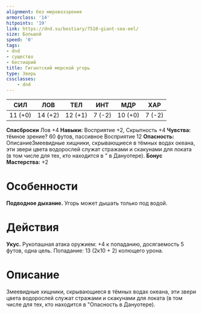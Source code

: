 ```yaml
---
alignment: без мировоззрения
armorclass: '14'
hitpoints: '19'
link: https://dnd.su/bestiary/7510-giant-sea-eel/
size: Большой
speed: '0'
tags:
- dnd
- существо
- бестиарий
title: Гигантский морской угорь
type: Зверь
cssclasses:
    - dnd
---
```



| СИЛ | ЛОВ | ТЕЛ | ИНТ | МДР | ХАР |
|---|---|---|---|---|---|
| 11 (+0) | 14 (+2) | 12 (+1) | 7 (-2) | 10 (+0) | 7 (-2) |
**Спасброски** Лов +4
**Навыки:** Восприятие +2, Скрытность +4
**Чувства:** тёмное зрение? 60 футов, пассивное Восприятие 12
**Опасность:** ОписаниеЗмеевидные хищники, скрывающиеся в тёмных водах океана, эти звери цвета водорослей служат стражами и скакунами для локата (в том числе для тех, кто находится в " в Дануотере).
**Бонус Мастерства:** +2


# Особенности
**Подводное дыхание.** Угорь может дышать только под водой.


# Действия
**Укус.** Рукопашная атака оружием: +4 к попаданию, досягаемость 5 футов, одна цель. Попадание: 13 (2к10 + 2) колющего урона.


# Описание
Змеевидные хищники, скрывающиеся в тёмных водах океана, эти звери цвета водорослей служат стражами и скакунами для локата (в том числе для тех, кто находится в "Опасность в Дануотере).